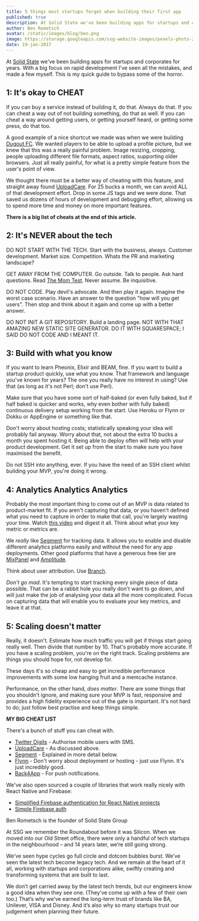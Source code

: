 ```yaml
---
title: 5 things most startups forget when building their first app
published: true
description: At Solid State we've been building apps for startups and corporates for years. With a big focus on rapid development I've seen all the mistakes, and made a few myself.  This is my quick guide to bypass some of the horror.
author: Ben Rometsch
avatar: /static/images/blog/ben.png
image: https://storage.googleapis.com/ssg-website-images/pexels-photo-237911.jpeg
date: 19-jan-2017
---
```


At [Solid State](https://solidstategroup.com/) we've been building apps for startups and corporates for years. With a big focus on rapid development I've seen all the mistakes, and made a few myself.  This is my quick guide to bypass some of the horror.

## 1: It's okay to CHEAT

If you can buy a service instead of building it, do that. Always do that. If you can cheat a way out of not building something, do that as well. If you can cheat a way around getting users, or getting yourself heard, or getting some press, do that too.

A good example of a nice shortcut we made was when we were building [Dugout FC](https://www.dugoutfc.com). We wanted players to be able to upload a profile picture, but we knew that this was a really painful problem. Image resizing, cropping, people uploading different file formats, aspect ratios, supporting older browsers. Just all really painful, for what is a pretty simple feature from the user's point of view.

We thought there must be a better way of cheating with this feature, and straight away found [UploadCare](https://uploadcare.com/). For 25 bucks a month, we can avoid ALL of that development effort. Drop in some JS tags and we were done. That saved us dozens of hours of development and debugging effort, allowing us to spend more time and money on more important features.

**There is a big list of cheats at the end of this article.**



## 2: It's NEVER about the tech

DO NOT START WITH THE TECH. Start with the business, always. Customer development. Market size. Competition. Whats the PR and marketing landscape?

GET AWAY FROM THE COMPUTER. Go outside. Talk to people. Ask hard questions. Read [The Mom Test](https://www.amazon.co.uk/Mom-Test-customers-business-everyone/dp/1492180742?tag=httprobfitcom-21). Never assume. Be inquisitive.

DO NOT CODE. Play devil's advocate. And then play it again. Imagine the worst case scenario. Have an answer to the question "how will you get users". Then stop and think about it again and come up with a better answer.

DO NOT INIT A GIT REPOSITORY. Build a landing page. NOT WITH THAT AMAZING NEW STATIC SITE GENERATOR. DO IT WITH SQUARESPACE; I SAID DO NOT CODE AND I MEANT IT.



## 3: Build with what you know

If you want to learn Pheonix, Elixir and BEAM, fine. If you want to build a startup product quickly, use what you know. That framework and language you've known for years? The one you really have no interest in using? Use that (as long as it's not Perl; don't use Perl).

Make sure that you have some sort of half-baked (or even fully baked, but if half baked is quicker and works, why even bother with fully baked) continuous delivery setup working from the start. Use Heroku or Flynn or Dokku or AppEngine or something like that.

Don't worry about hosting costs; statistically speaking your idea will probably fail anyway. Worry about that, not about the extra 10 bucks a month you spent hosting it. Being able to deploy often will help with your product development. Get it set up from the start to make sure you have maximised the benefit.

Do not SSH into anything, ever. If you have the need of an SSH client whilst building your MVP, you're doing it wrong.



## 4: Analytics Analytics Analytics

Probably the most important thing to come out of an MVP is data related to product-market fit. If you aren't capturing that data, or you haven't defined what you need to capture in order to make that call, you're largely wasting your time. Watch [this video](https://www.youtube.com/watch?v=n_yHZ_vKjno) and digest it all. Think about what your key metric or metrics are.

We *really* like [Segment](https://segment.com/) for tracking data. It allows you to enable and disable different analytics platforms easily and without the need for any app deployments. Other good platforms that have a generous free tier are [MixPanel](https://mixpanel.com/) and [Amplitude](https://amplitude.com/).

Think about user attribution. Use [Branch](https://branch.io/).

*Don't go mad*. It's tempting to start tracking every single piece of data possible. That can be a rabbit hole you really don't want to go down, and will just make the job of analysing your data all the more complicated. Focus on capturing data that will enable you to evaluate your key metrics, and leave it at that.



## 5: Scaling doesn't matter

Really, it doesn't. Estimate how much traffic you will get if things start going really well. Then divide that number by 10. That's probably more accurate. If you have a scaling problem, you're on the right track. Scaling problems are things you should hope for, not develop for.

These days it's so cheap and easy to get incredible performance improvements with some low hanging fruit and a memcache instance.

Performance, on the other hand, *does matter*. There are some things that you shouldn't ignore, and making sure your MVP is fast, responsive and provides a high fidelity experience out of the gate is important. It's not hard to do; just follow best practise and keep things simple.



**MY BIG CHEAT LIST**

There's a bunch of stuff you can cheat with.

- [Twitter Digits](https://get.digits.com/) - Authorise mobile users with SMS.
- [UploadCare](https://uploadcare.com/) - As discussed above.
- [Segment](https://segment.com/) - Explained in more detail below.
- [Flynn](https://flynn.io/) - Don't worry about deployment or hosting - just use Flynn. It's just incredibly good.
- [Back4App](https://www.back4app.com/) - For push notifications.

We've also open sourced a couple of libraries that work really nicely with React Native and Firebase:

- [Simplified Firebase authentication for React Native projects](https://github.com/SolidStateGroup/react-native-firebase-auth)
- [Simple Firebase auth](https://github.com/SolidStateGroup/simple-firebase-auth)



Ben Rometsch is the founder of Solid State Group

At SSG we remember the Roundabout before it was Silicon. When we moved into our Old Street office, there were only a handful of tech startups in the neighbourhood – and 14 years later, we’re still going strong.

We’ve seen hype cycles go full circle and dotcom bubbles burst. We’ve seen the latest tech become legacy tech. And we remain at the heart of it all, working with startups and corporations alike, swiftly creating and transforming systems that are built to last.

We don’t get carried away by the latest tech trends, but our engineers know a good idea when they see one. (They’ve come up with a few of their own too.) That’s why we’ve earned the long-term trust of brands like BA, Unilever, VISA and Disney. And it’s also why so many startups trust our judgement when planning their future.